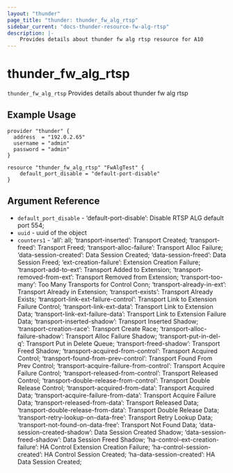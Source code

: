 ```yaml
---
layout: "thunder"
page_title: "thunder: thunder_fw_alg_rtsp"
sidebar_current: "docs-thunder-resource-fw-alg-rtsp"
description: |-
	Provides details about thunder fw alg rtsp resource for A10
---
```


# thunder\_fw\_alg\_rtsp

`thunder_fw_alg_rtsp` Provides details about thunder fw alg rtsp
## Example Usage


```hcl
provider "thunder" {
  address  = "192.0.2.65"
  username = "admin"
  password = "admin"
}

resource "thunder_fw_alg_rtsp" "FwAlgTest" {
	default_port_disable = "default-port-disable" 
}
```

## Argument Reference

* `default_port_disable` - ‘default-port-disable’: Disable RTSP ALG default port 554;
* `uuid` - uuid of the object
* `counters1` - ‘all’: all; ‘transport-inserted’: Transport Created; ‘transport-freed’: Transport Freed; ‘transport-alloc-failure’: Transport Alloc Failure; ‘data-session-created’: Data Session Created; ‘data-session-freed’: Data Session Freed; ‘ext-creation-failure’: Extension Creation Failure; ‘transport-add-to-ext’: Transport Added to Extension; ‘transport-removed-from-ext’: Transport Removed from Extension; ‘transport-too-many’: Too Many Transports for Control Conn; ‘transport-already-in-ext’: Transport Already in Extension; ‘transport-exists’: Transport Already Exists; ‘transport-link-ext-failure-control’: Transport Link to Extension Failure Control; ‘transport-link-ext-data’: Transport Link to Extension Data; ‘transport-link-ext-failure-data’: Transport Link to Extension Failure Data; ‘transport-inserted-shadow’: Transport Inserted Shadow; ‘transport-creation-race’: Transport Create Race; ‘transport-alloc-failure-shadow’: Transport Alloc Failure Shadow; ‘transport-put-in-del-q’: Transport Put in Delete Queue; ‘transport-freed-shadow’: Transport Freed Shadow; ‘transport-acquired-from-control’: Transport Acquired Control; ‘transport-found-from-prev-control’: Transport Found From Prev Control; ‘transport-acquire-failure-from-control’: Transport Acquire Failure Control; ‘transport-released-from-control’: Transport Released Control; ‘transport-double-release-from-control’: Transport Double Release Control; ‘transport-acquired-from-data’: Transport Acquired Data; ‘transport-acquire-failure-from-data’: Transport Acquire Failure Data; ‘transport-released-from-data’: Transport Released Data; ‘transport-double-release-from-data’: Transport Double Release Data; ‘transport-retry-lookup-on-data-free’: Transport Retry Lookup Data; ‘transport-not-found-on-data-free’: Transport Not Found Data; ‘data-session-created-shadow’: Data Session Created Shadow; ‘data-session-freed-shadow’: Data Session Freed Shadow; ‘ha-control-ext-creation-failure’: HA Control Extension Creation Failure; ‘ha-control-session-created’: HA Control Session Created; ‘ha-data-session-created’: HA Data Session Created;

